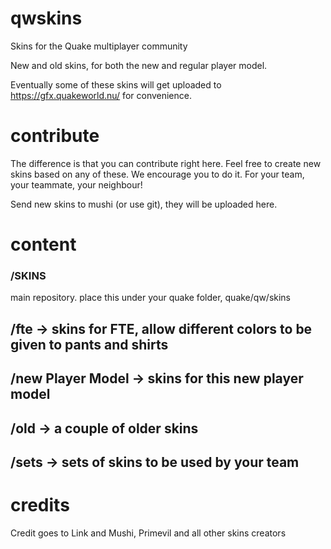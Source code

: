 # qwskins
Skins for the Quake multiplayer community

New and old skins, for both the new and regular player model.

Eventually some of these skins will get uploaded to https://gfx.quakeworld.nu/ for convenience.

# contribute
The difference is that you can contribute right here. Feel free to create new skins based on any of these. We encourage you to do it. For your team, your teammate, your neighbour!

Send new skins to mushi (or use git), they will be uploaded here.

# content
### /SKINS 
main repository. place this under your quake folder, quake/qw/skins

## /fte -> skins for FTE, allow different colors to be given to pants and shirts

## /new Player Model -> skins for this new player model

## /old -> a couple of older skins

## /sets -> sets of skins to be used by your team

# credits
Credit goes to Link and Mushi, Primevil and all other skins creators

